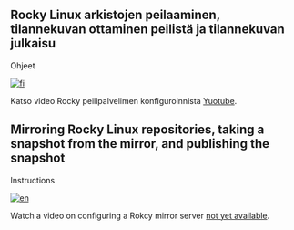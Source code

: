 ## Rocky Linux arkistojen peilaaminen, tilannekuvan ottaminen peilistä ja tilannekuvan julkaisu

Ohjeet

[![fi](https://img.shields.io/badge/lang-FI-blue.svg)](https://github.com/idumdidum/Linux_mirror-snapshot-and-publish/blob/main/Rocky/README_fi.md)

Katso video Rocky peilipalvelimen konfiguroinnista [Yuotube](https://pages.github.com/).

## Mirroring Rocky Linux repositories, taking a snapshot from the mirror, and publishing the snapshot

Instructions

[![en](https://img.shields.io/badge/lang-EN-white.svg)](https://github.com/idumdidum/Linux_mirror-snapshot-and-publish/blob/main/Rocky/README_en.md)

Watch a video on configuring a Rokcy mirror server [not yet available]().
